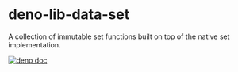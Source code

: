 # deno-lib-data-set

A collection of immutable set functions built on top of the native set implementation.

[![deno doc](https://doc.deno.land/badge.svg)](https://doc.deno.land/https/raw.githubusercontent.com/littlelanguages/deno-lib-data-set/main/mod.ts)